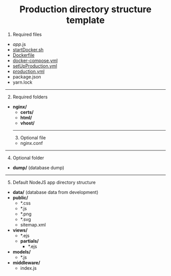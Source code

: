 <h1 align="center">Production directory structure template</h1>

1. Required files
+ *app*.js
+ [startDocker.sh](../startDocker.sh)
+ [Dockerfile](./Dockerfile)
+ [docker-compose.yml](./docker-compose.yml)
+ [setUpProduction.yml](./setUpProduction.yml)
+ [production.yml](./production.yml)
+ package.json
+ yarn.lock
___
2. Required folders
+ __nginx/__
    + __certs/__
    + __html/__
    + __vhost/__
    ---
    3. Optional file
    + nginx.conf
___
4. Optional folder
+ __dump/__ (database dump)
___
5. Default NodeJS app directory structure 
+ __data/__ (database data from development)
+ __public/__
    + *.css
    + *.js
    + *.png
    + *.svg
    + sitemap.xml
+ __views/__
    + *.ejs
    + __partials/__
        + *.ejs
+ __models/__
    + *.js
+ __middleware/__
    + index.js
 
